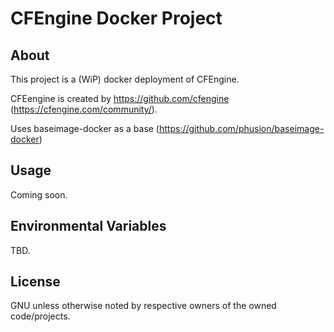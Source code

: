 # CFEngine Docker Project

## About

This project is a (WiP) docker deployment of CFEngine.

CFEengine is created by https://github.com/cfengine (https://cfengine.com/community/).

Uses baseimage-docker as a base (https://github.com/phusion/baseimage-docker)

## Usage

Coming soon.

## Environmental Variables

TBD.

## License

GNU unless otherwise noted by respective owners of the owned code/projects.
